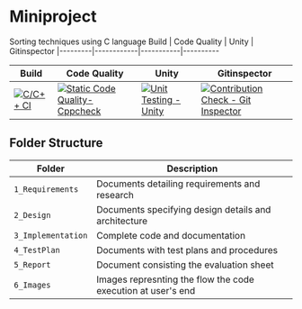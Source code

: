 # Miniproject

Sorting techniques using C language
Build | Code Quality | Unity | Gitinspector
|---------|------------|-----------|----------

Build | Code Quality | Unity | Gitinspector
|---------|------------|-----------|----------
[![C/C++ CI](https://github.com/Sriharshakurra/Miniproject/actions/workflows/c.yml/badge.svg)](https://github.com/Sriharshakurra/Miniproject/actions/workflows/c.yml)|[![Static Code Quality- Cppcheck](https://github.com/Sriharshakurra/Miniproject/actions/workflows/cppcheck.yml/badge.svg)](https://github.com/Sriharshakurra/Miniproject/actions/workflows/cppcheck.yml)  | [![Unit Testing - Unity](https://github.com/Sriharshakurra/Miniproject/actions/workflows/unity.yml/badge.svg)](https://github.com/Sriharshakurra/Miniproject/actions/workflows/unity.yml)| [![Contribution Check - Git Inspector](https://github.com/Sriharshakurra/Miniproject/actions/workflows/gitinspector.yml/badge.svg)](https://github.com/Sriharshakurra/Miniproject/actions/workflows/gitinspector.yml)
## Folder Structure
Folder             | Description
-------------------| -----------------------------------------
`1_Requirements`   | Documents detailing requirements and research
`2_Design`         | Documents specifying design details and architecture
`3_Implementation` | Complete code and documentation
`4_TestPlan`       | Documents with test plans and procedures
`5_Report`         | Document consisting the evaluation sheet
`6_Images`         | Images represnting the flow the code execution at user's end
